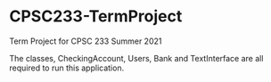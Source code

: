 # CPSC233-TermProject
Term Project for CPSC 233 Summer 2021

The classes, CheckingAccount, Users, Bank and TextInterface are all required to run this application. 
